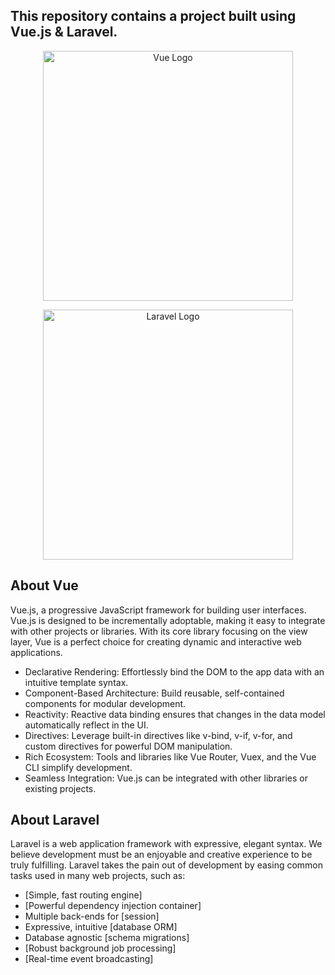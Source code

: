 ## This repository contains a project built using Vue.js & Laravel.

<p align="center">
<a href="https://vuejs.org/"><img src="https://github.com/laravel/framework/workflows/tests/badge.svg" width="400" alt="Vue Logo"></a></p>
<p align="center"><a href="https://laravel.com" target="_blank"><img src="https://cdn.brandfetch.io/idT-7aLCAj/theme/dark/logo.svg?c=1bfwsmEH20zzEfSNTed" width="400" alt="Laravel Logo"></a></p>

## About Vue

Vue.js, a progressive JavaScript framework for building user interfaces. Vue.js is designed to be incrementally adoptable, making it easy to integrate with other projects or libraries. With its core library focusing on the view layer, Vue is a perfect choice for creating dynamic and interactive web applications.

-   Declarative Rendering: Effortlessly bind the DOM to the app data with an intuitive template syntax.
-   Component-Based Architecture: Build reusable, self-contained components for modular development.
-   Reactivity: Reactive data binding ensures that changes in the data model automatically reflect in the UI.
-   Directives: Leverage built-in directives like v-bind, v-if, v-for, and custom directives for powerful DOM manipulation.
-   Rich Ecosystem: Tools and libraries like Vue Router, Vuex, and the Vue CLI simplify development.
-   Seamless Integration: Vue.js can be integrated with other libraries or existing projects.

## About Laravel

Laravel is a web application framework with expressive, elegant syntax. We believe development must be an enjoyable and creative experience to be truly fulfilling. Laravel takes the pain out of development by easing common tasks used in many web projects, such as:

-   [Simple, fast routing engine]
-   [Powerful dependency injection container]
-   Multiple back-ends for [session]
-   Expressive, intuitive [database ORM]
-   Database agnostic [schema migrations]
-   [Robust background job processing]
-   [Real-time event broadcasting]
